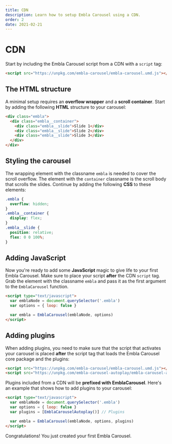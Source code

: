 ```yaml
---
title: CDN
description: Learn how to setup Embla Carousel using a CDN.
order: 2
date: 2021-02-21
---
```


# CDN

Start by including the Embla Carousel script from a CDN with a `script` tag:

```html
<script src="https://unpkg.com/embla-carousel/embla-carousel.umd.js"></script>
```

## The HTML structure

A minimal setup requires an **overflow wrapper** and a **scroll container**. Start by adding the following **HTML** structure to your carousel:

```html
<div class="embla">
  <div class="embla__container">
    <div class="embla__slide">Slide 1</div>
    <div class="embla__slide">Slide 2</div>
    <div class="embla__slide">Slide 3</div>
  </div>
</div>
```

## Styling the carousel

The wrapping element with the classname `embla` is needed to cover the scroll overflow. The element with the `container` classname is the scroll body that scrolls the slides. Continue by adding the following **CSS** to these elements:

```css
.embla {
  overflow: hidden;
}
.embla__container {
  display: flex;
}
.embla__slide {
  position: relative;
  flex: 0 0 100%;
}
```

## Adding JavaScript

Now you're ready to add some **JavaScript** magic to give life to your first Embla Carousel. Make sure to place your script **after** the CDN `script` tag. Grab the element with the classname `embla` and pass it as the first argument to the `EmblaCarousel` function.

```html
<script type="text/javascript">
  var emblaNode = document.querySelector('.embla')
  var options = { loop: false }

  var embla = EmblaCarousel(emblaNode, options)
</script>
```

## Adding plugins

When adding plugins, you need to make sure that the script that activates your carousel is placed **after** the script tag that loads the Embla Carousel core package and the plugins:

```html
<script src="https://unpkg.com/embla-carousel/embla-carousel.umd.js"></script>
<script src="https://unpkg.com/embla-carousel-autoplay/embla-carousel-autoplay.umd.js"></script>
```

Plugins included from a CDN will be **prefixed with EmblaCarousel**. Here's an example that shows how to add plugins to your carousel:

```html
<script type="text/javascript">
  var emblaNode = document.querySelector('.embla')
  var options = { loop: false }
  var plugins = [EmblaCarouselAutoplay()] // Plugins

  var embla = EmblaCarousel(emblaNode, options, plugins)
</script>
```

Congratulations! You just created your first Embla Carousel.
